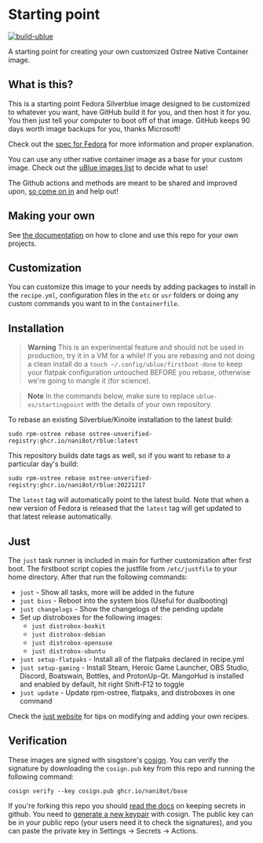 # Starting point

[![build-ublue](https://github.com/ublue-os/startingpoint/actions/workflows/build.yml/badge.svg)](https://github.com/ublue-os/startingpoint/actions/workflows/build.yml)

A starting point for creating your own customized Ostree Native Container image.

## What is this?

This is a starting point Fedora Silverblue image designed to be customized to whatever you want, have GitHub build it for you, and then host it for you. You then just tell your computer to boot off of that image. GitHub keeps 90 days worth image backups for you, thanks Microsoft!

Check out the [spec for Fedora](https://fedoraproject.org/wiki/Changes/OstreeNativeContainerStable) for more information and proper explanation.

You can use any other native container image as a base for your custom image. Check out the [uBlue images list](https://ublue.it/images/) to decide what to use!

The Github actions and methods are meant to be shared and improved upon, [so come on in](https://github.com/orgs/ublue-os/discussions) and help out!

## Making your own

See [the documentation](https://ublue.it/making-your-own/) on how to clone and use this repo for your own projects.

## Customization

You can customize this image to your needs by adding packages to install in the `recipe.yml`, configuration files in the `etc` or `usr` folders or doing any custom commands you want to in the `Containerfile`.

## Installation

> **Warning**
> This is an experimental feature and should not be used in production, try it in a VM for a while! If you are rebasing and not doing a clean install do a `touch ~/.config/ublue/firstboot-done` to keep your flatpak configuration untouched BEFORE you rebase, otherwise we're going to mangle it (for science).

> **Note**
> In the commands below, make sure to replace `ublue-os/startingpoint` with the details of your own repository.

To rebase an existing Silverblue/Kinoite installation to the latest build:

```
sudo rpm-ostree rebase ostree-unverified-registry:ghcr.io/nani8ot/rblue:latest
```

This repository builds date tags as well, so if you want to rebase to a particular day's build:

```
sudo rpm-ostree rebase ostree-unverified-registry:ghcr.io/nani8ot/rblue:20221217
```

The `latest` tag will automatically point to the latest build. Note that when a new version of Fedora is released that the `latest` tag will get updated to that latest release automatically.

## Just

The `just` task runner is included in main for further customization after first boot.
The firstboot script copies the justfile from `/etc/justfile` to your home directory.
After that run the following commands:

- `just` - Show all tasks, more will be added in the future
- `just bios` - Reboot into the system bios (Useful for dualbooting)
- `just changelogs` - Show the changelogs of the pending update
- Set up distroboxes for the following images:
  - `just distrobox-boxkit`
  - `just distrobox-debian`
  - `just distrobox-opensuse`
  - `just distrobox-ubuntu`
- `just setup-flatpaks` - Install all of the flatpaks declared in recipe.yml
- `just setup-gaming` - Install Steam, Heroic Game Launcher, OBS Studio, Discord, Boatswain, Bottles, and ProtonUp-Qt. MangoHud is installed and enabled by default, hit right Shift-F12 to toggle
- `just update` - Update rpm-ostree, flatpaks, and distroboxes in one command

Check the [just website](https://just.systems) for tips on modifying and adding your own recipes.

## Verification

These images are signed with sisgstore's [cosign](https://docs.sigstore.dev/cosign/overview/). You can verify the signature by downloading the `cosign.pub` key from this repo and running the following command:

    cosign verify --key cosign.pub ghcr.io/nani8ot/base

If you're forking this repo you should [read the docs](https://docs.github.com/en/actions/security-guides/encrypted-secrets) on keeping secrets in github. You need to [generate a new keypair](https://docs.sigstore.dev/cosign/overview/) with cosign. The public key can be in your public repo (your users need it to check the signatures), and you can paste the private key in Settings -> Secrets -> Actions.
